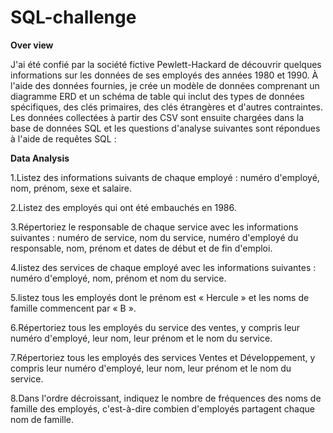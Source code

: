 # SQL-challenge

**Over view**

J'ai été confié par la société fictive Pewlett-Hackard de découvrir quelques informations sur les données de ses employés des années 1980 et 1990. À l'aide des données fournies, je crée un modèle de données comprenant un diagramme ERD et un schéma de table qui inclut des types de données spécifiques, des clés primaires, des clés étrangères et d'autres contraintes. Les données collectées à partir des CSV sont ensuite chargées dans la base de données SQL et les questions d'analyse suivantes sont répondues à l'aide de requêtes SQL :


**Data Analysis**

1.Listez des informations suivants de chaque employé : numéro d'employé, nom, prénom, sexe et salaire.

2.Listez des employés qui ont été embauchés en 1986.

3.Répertoriez le responsable de chaque service avec les informations suivantes : numéro de service, nom du service, numéro d'employé du responsable, nom, prénom et dates de début et de fin d'emploi.

4.listez des services de chaque employé avec les informations suivantes : numéro d'employé, nom, prénom et nom du service.

5.listez tous les employés dont le prénom est « Hercule » et les noms de famille commencent par « B ».

6.Répertoriez tous les employés du service des ventes, y compris leur numéro d'employé, leur nom, leur prénom et le nom du service.

7.Répertoriez tous les employés des services Ventes et Développement, y compris leur numéro d'employé, leur nom, leur prénom et le nom du service.

8.Dans l'ordre décroissant, indiquez le nombre de fréquences des noms de famille des employés, c'est-à-dire combien d'employés partagent chaque nom de famille.
